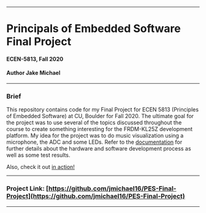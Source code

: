 - - - - 
# Principals of Embedded Software Final Project #
#### ECEN-5813, Fall 2020 ####
#### Author Jake Michael ####

- - - -
### Brief ###
This repository contains code for my Final Project for ECEN 5813 (Principles of Embedded Software) at CU, Boulder for Fall 2020. The ultimate goal for the project was to use several of the topics discussed throughout the course to create something interesting for the FRDM-KL25Z development platform.  My idea for the project was to do music visualization using a microphone, the ADC and some LEDs. Refer to the [documentation](documentation) for further details about the hardware and software development process as well as some test results. 

Also, check it out [in action!](https://www.youtube.com/watch?v=mUhIlcwcJEQ&t=27s)

- - - - 
### Project Link: [https://github.com/jmichael16/PES-Final-Project](https://github.com/jmichael16/PES-Final-Project) ###
- - - -
